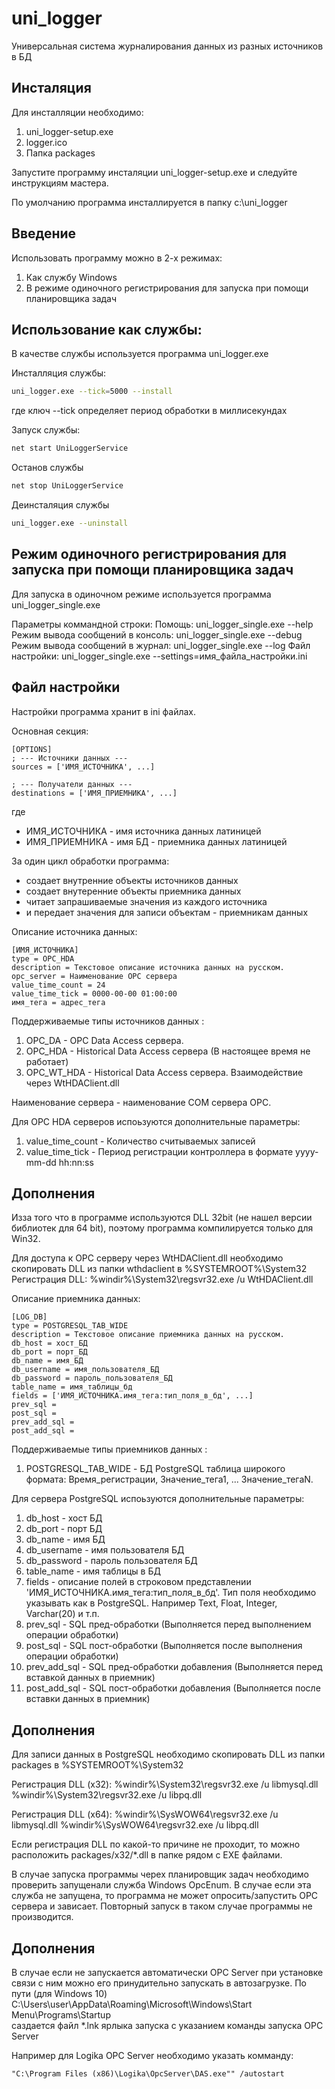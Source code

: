 # uni_logger
Универсальная система журналирования данных из разных источников в БД

## Инсталяция

Для инсталляции необходимо:

1. uni_logger-setup.exe
2. logger.ico
3. Папка packages

Запустите программу инсталяции uni_logger-setup.exe и следуйте инструкциям мастера.

По умолчанию программа инсталлируется в папку c:\uni_logger

## Введение

Использовать программу можно в 2-х режимах:
1. Как службу Windows
2. В режиме одиночного регистрирования для запуска при помощи планировщика задач

## Использование как службы:

В качестве службы используется программа uni_logger.exe

Инсталляция службы:

``` sh
uni_logger.exe --tick=5000 --install
```

где ключ --tick определяет период обработки в миллисекундах

Запуск службы:

``` sh
net start UniLoggerService
```

Останов службы

``` sh
net stop UniLoggerService
```

Деинсталяция службы

``` sh
uni_logger.exe --uninstall
```

## Режим одиночного регистрирования для запуска при помощи планировщика задач

Для запуска в одиночном режиме используется программа uni_logger_single.exe

Параметры коммандной строки:
  Помощь: uni_logger_single.exe --help
  Режим вывода сообщений в консоль: uni_logger_single.exe --debug
  Режим вывода сообщений в журнал: uni_logger_single.exe --log
  Файл настройки: uni_logger_single.exe --settings=имя_файла_настройки.ini

## Файл настройки

Настройки программа хранит в ini файлах.

Основная секция:

```
[OPTIONS]
; --- Источники данных ---
sources = ['ИМЯ_ИСТОЧНИКА', ...]

; --- Получатели данных ---
destinations = ['ИМЯ_ПРИЕМНИКА', ...]
```

где 
- ИМЯ_ИСТОЧНИКА - имя источника данных латиницей
- ИМЯ_ПРИЕМНИКА - имя БД - приемника данных латиницей

За один цикл обработки программа:
- создает внутренние объекты источников данных
- создает внутеренние объекты приемника данных
- читает запрашиваемые значения из каждого источника 
- и передает значения для записи объектам - приемникам данных

Описание источника данных:
```
[ИМЯ_ИСТОЧНИКА]
type = OPC_HDA
description = Текстовое описание источника данных на русском.
opc_server = Наименование OPC сервера
value_time_count = 24
value_time_tick = 0000-00-00 01:00:00
имя_тега = адрес_тега
```

Поддерживаемые типы источников данных :
1. OPC_DA - OPC Data Access сервера.
2. OPC_HDA - Historical Data Access сервера (В настоящее время не работает)
3. OPC_WT_HDA - Historical Data Access сервера. Взаимодействие через WtHDAClient.dll

Наименование сервера - наименование COM сервера OPC.

Для OPC HDA серверов испоьзуются дополнительные параметры:
1. value_time_count - Количество считываемых записей
2. value_time_tick - Период регистрации контроллера в формате yyyy-mm-dd hh:nn:ss

## Дополнения
Изза того что в программе используются DLL 32bit (не нашел версии библиотек для 64 bit), 
поэтому программа компилируется только для Win32.

Для доступа к OPC серверу через WtHDAClient.dll необходимо скопировать DLL из папки wthdaclient в %SYSTEMROOT%\System32
Регистрация DLL:
%windir%\System32\regsvr32.exe /u WtHDAClient.dll

Описание приемника данных:

```
[LOG_DB]
type = POSTGRESQL_TAB_WIDE
description = Текстовое описание приемника данных на русском.
db_host = хост_БД
db_port = порт_БД
db_name = имя_БД
db_username = имя_пользователя_БД
db_password = пароль_пользователя_БД
table_name = имя_таблицы_бд
fields = ['ИМЯ_ИСТОЧНИКА.имя_тега:тип_поля_в_бд', ...]
prev_sql =
post_sql =
prev_add_sql =
post_add_sql =
```

Поддерживаемые типы приемников данных :
1. POSTGRESQL_TAB_WIDE - БД PostgreSQL таблица широкого формата: Время_регистрации, Значение_тега1, ... Значение_тегаN.

Для сервера PostgreSQL испоьзуются дополнительные параметры:
1. db_host - хост БД
2. db_port - порт БД
3. db_name - имя БД
4. db_username - имя пользователя БД
5. db_password - пароль пользователя БД
6. table_name - имя таблицы в БД
7. fields - описание полей в строковом представлении 'ИМЯ_ИСТОЧНИКА.имя_тега:тип_поля_в_бд'. 
    Тип поля необходимо указывать как в PostgreSQL. Например Text, Float, Integer, Varchar(20) и т.п.
8. prev_sql - SQL пред-обработки (Выполняется перед выполнением операции обработки)
9. post_sql - SQL пост-обработки (Выполняется после выполнения операции обработки)
10. prev_add_sql - SQL пред-обработки добавления (Выполняется перед вставкой данных в приемник)
11. post_add_sql - SQL пост-обработки добавления (Выполняется после вставки данных в приемник)

## Дополнения
Для записи данных в PostgreSQL необходимо скопировать DLL из папки packages в %SYSTEMROOT%\System32

Регистрация DLL (x32):
%windir%\System32\regsvr32.exe /u libmysql.dll
%windir%\System32\regsvr32.exe /u libpq.dll

Регистрация DLL (x64):
%windir%\SysWOW64\regsvr32.exe /u libmysql.dll
%windir%\SysWOW64\regsvr32.exe /u libpq.dll

Если регистрация DLL по какой-то причине не проходит, то можно расположить packages/x32/*.dll в папке рядом с EXE файлами.

В случае запуска программы черех планировщик задач необходимо проверить запущенали служба Windows OpcEnum.
В случае если эта служба не запущена, то программа не может опросить/запустить OPC сервера и зависает.
Повторный запуск в таком случае программы не производится.

## Дополнения
В случае если не запускается автоматически OPC Server при установке связи с ним
можно его принудительно запускать в автозагрузке.
По пути (для Windows 10) C:\Users\user\AppData\Roaming\Microsoft\Windows\Start Menu\Programs\Startup\
саздается файл *.lnk ярлыка запуска с указанием команды запуска OPC Server

Например для Logika OPC Server необходимо указать комманду:
```
"C:\Program Files (x86)\Logika\OpcServer\DAS.exe"" /autostart
```
